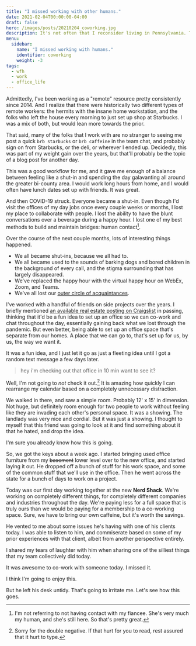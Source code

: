 ```yaml
---
title: "I missed working with other humans."
date: 2021-02-04T00:00:00-04:00
draft: false
hero: /images/posts/20210204_coworking.jpg
description: It's not often that I reconsider living in Pennsylvania. This last storm changed that.
menu:
  sidebar:
    name: "I missed working with humans."
    identifier: coworking
    weight: -3
tags:
  - wfh
  - work
  - office_life
---
```


Admittedly, I've been working as a "remote" resource pretty consistently since 2014. And I realize that there were historically two different types of remote workers: the hermits with the insane home workstation, and the folks who left the house every morning to just set up shop at Starbucks. I was a mix of both, but would lean more towards the prior.

That said, many of the folks that I work with are no stranger to seeing me post a quick `brb starbucks` or `brb caffeine` in the team chat, and probably sign on from Starbucks, or the deli, or wherever I ended up. Decidedly, this was part of my weight gain over the years, but that'll probably be the topic of a blog post for another day.

This was a good workflow for me, and it gave me enough of a balance between feeling like a shut-in and spending the day galavanting all around the greater bi-county area. I would work long hours from home, and I would often have lunch dates set up with friends. It was great.

And then COVID-19 struck. Everyone became a shut-in. Even though I'd visit the offices of my day jobs once every couple weeks or months, I lost my place to collaborate with people. I lost the ability to have the blunt conversations over a beverage during a happy hour. I lost one of my best methods to build and maintain bridges: human contact[^1].

Over the course of the next couple months, lots of interesting things happened.

- We all became shut-ins, because we all had to.
- We all became used to the sounds of barking dogs and bored children in the background of every call, and the stigma surrounding that has largely disappeared.
- We've replaced the happy hour with the virtual happy hour on WebEx, Zoom, and Teams.
- We've all lost our [outer circle of acquaintances](https://www.theatlantic.com/health/archive/2021/01/pandemic-goodbye-casual-friends/617839/?).

I've worked with a handful of friends on side projects over the years. I briefly mentioned [an available real estate posting on Craigslist](https://allentown.craigslist.org/d/office-commercial/search/off) in passing, thinking that it'd be a fun idea to set up an office so we can co-work and chat throughout the day, essentially gaining back what we lost through the pandemic. But even better, being able to set up an office space that's separate from our homes. A place that we can go to, that's set up for us, by us, the way we want it.

It was a fun idea, and I just let it go as just a fleeting idea until I got a random text message a few days later.

> hey i'm checking out that office in 10 min want to see it?

Well, I'm not going to _not_ check it out.[^2] It is amazing how quickly I can rearrange my calendar based on a completely unnecessary distraction.

We walked in there, and saw a simple room. Probably 12' x 15' in dimension. Not huge, but definitely room enough for two people to work without feeling like they are invading each other's personal space. It was a showing. The landlady was very nice and cordial. But it was just a showing. I thought to myself that this friend was going to look at it and find something about it that he hated, and drop the idea.

I'm sure you already know how this is going.

So, we got the keys about a week ago. I started bringing used office furniture from my ~~basement~~ lower level over to the new office, and started laying it out. He dropped off a bunch of stuff for his work space, and some of the common stuff that we'll use in the office. Then he went across the state for a bunch of days to work on a project.

Today was our first day working together at the new **Nerd Shack**. We're working on completely different things, for completely different companies and industries throughout the day. We're paying less for a full space that is truly ours than we would be paying for a membership to a co-working space. Sure, we have to bring our own caffeine, but it's worth the savings.

He vented to me about some issues he's having with one of his clients today. I was able to listen to him, and commiserate based on some of my prior experiences with that client, albeit from another perspective entirely.

I shared my tears of laughter with him when sharing one of the silliest things that my team collectively did today.

It was awesome to co-work with someone today. I missed it.

I think I'm going to enjoy this.

But he left his desk untidy. That's going to irritate me. Let's see how this goes.

[^1]: I'm not referring to not having contact with my fiancee. She's very much my human, and she's still here. So that's pretty great.
[^2]: Sorry for the double negative. If that hurt for you to read, rest assured that it hurt to type.
